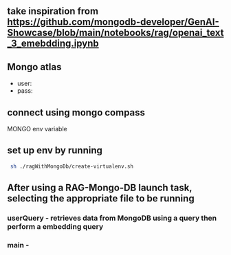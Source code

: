 ## take inspiration from https://github.com/mongodb-developer/GenAI-Showcase/blob/main/notebooks/rag/openai_text_3_emebdding.ipynb

## Mongo atlas 
 - user: 
 - pass: 

## connect using mongo compass 
MONGO env variable

## set up env by running

```bash
 sh ./ragWithMongoDb/create-virtualenv.sh
```

## After using a RAG-Mongo-DB launch task, selecting the appropriate file to be running
### userQuery - retrieves data from MongoDB using a query then perform a embedding query
### main - 